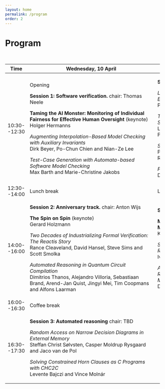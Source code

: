 ```yaml
---
layout: home
permalink: /program
order: 2
---
```


# Program

<br>
<table>
  <thead>
  <tr>
    <th>Time</th>
    <th><span style="display: inline-block; width:400px">Wednesday, 10 April</span></th>
    <th><span style="display: inline-block; width:400px">Thursday, 11 April</span></th>
  </tr>
  </thead>
  <tbody>
    <tr>
      <td>10:30--12:30</td>
      <td>
      <p>Opening</p>
      <p><strong>Session 1: Software verification.</strong> chair: Thomas Neele</p>
      <p><strong>Taming the AI Monster: Monitoring of Individual Fairness for Effective Human Oversight</strong> (keynote)<br />Holger Hermanns</p>
      <p><em>Augmenting Interpolation-Based Model Checking with Auxiliary Invariants</em><br />Dirk Beyer, Po-Chun Chien and Nian-Ze Lee</p>
      <p><em>Test-Case Generation with Automata-based Software Model Checking</em><br />Max Barth and Marie-Christine Jakobs</p>
      </td>
      <td>
      <p><strong>Session 4: Verification tools.</strong> chair: TBD</p>
      <p><em>Learning the State Machine Behind a Modal Text Editor: The (Neo)Vim Case Study</em><br />Pierre Ganty</p>
      <p><em>Tolerange: Quantifying Fault Masking in Stochastic Systems</em><br />Luciano Putruele, Ramiro Demasi, Pablo Castro and Pedro D'Argenio</p>
      <p><em>Software Verification Witnesses 2.0</em><br />Paulína Ayaziová, Dirk Beyer, Marian Lingsch-Rosenfeld, Martin Spiessl and Jan Strejček</p>
      <p><em>Fault Localization on Verification Witnesses</em><br />Dirk Beyer, Matthias Kettl and Thomas Lemberger</p>      
      </td>
    </tr>
    <tr>
        <td>12:30--14:00</td>
        <td>Lunch break</td>
        <td>Lunch break</td>
    </tr>
    <tr>
        <td>14:00--16:00</td>
        <td>
        <p><strong>Session 2: Anniversary track.</strong> chair: Anton Wijs</p>
        <p><strong>The Spin on Spin</strong> (keynote)<br />Gerard Holzmann</p>
        <p><em>Two Decades of Industrializing Formal Verification: The Reactis Story</em><br />Rance Cleaveland, David Hansel, Steve Sims and Scott Smolka</p>
        <p><em>Automated Reasoning in Quantum Circuit Compilation</em><br />Dimitrios Thanos, Alejandro Villoria, Sebastiaan Brand, Arend-Jan Quist, Jingyi Mei, Tim Coopmans and Alfons Laarman</p>
        </td>
        <td>
        <p><strong>Session 5: Model checking.</strong> chair: Anton Wijs</p>
        <p><strong>MoXI: An Intermediate Language for Symbolic Model Checking</strong> (keynote)<br />Kristin Yvonne Rozier</p>
        <p><em>Synchronisation in Language-level Symmetry Reduction for Probabilistic Model Checking</em><br />Ivaylo Valkov, Alastair Donaldson and Alice Miller</p>
        <p><em>A Hypergraph-based Formalization of Hierarchical Reactive Modules and a Compositional Verification Method</em><br />Daisuke Ishii</p>
        </td>
    </tr>
    <tr>
        <td>16:00--16:30</td>
        <td>Coffee break</td>
        <td></td>
    </tr>
    <tr>
        <td>16:30--17:30</td>
        <td>
        <p><strong>Session 3: Automated reasoning</strong> chair: TBD</p>
        <p><em>Random Access on Narrow Decision Diagrams in External Memory</em><br />Steffan Christ Sølvsten, Casper Moldrup Rysgaard and Jaco van de Pol</p>
        <p><em>Solving Constrained Horn Clauses as C Programs with CHC2C</em><br />Levente Bajczi and Vince Molnár</p>
        </td>
        <td></td>
    </tr>
  </tbody>
</table>

